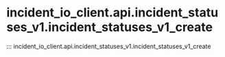 # incident_io_client.api.incident_statuses_v1.incident_statuses_v1_create

::: incident_io_client.api.incident_statuses_v1.incident_statuses_v1_create
